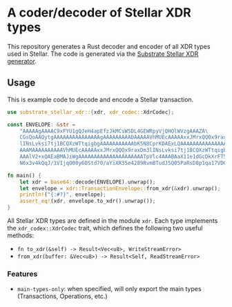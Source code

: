# A coder/decoder of Stellar XDR types

This repository generates a Rust decoder and encoder of all XDR types used in Stellar. The code is generated via the [Substrate Stellar XDR generator](`https://github.com/Pendulum-Chain/substrate-stellar-xdr-generator`).

## Usage

This is example code to decode and encode a Stellar transaction.

```rust
use substrate_stellar_xdr::{xdr, xdr_codec::XdrCodec};

const ENVELOPE: &str =
    "AAAAAgAAAAC9xFYU1gQJeH4apEfzJkMCsW5DL4GEWRpyVjQHOlWVzgAAAZA\
    CGsQoAAQytgAAAAAAAAAAAAAAAgAAAAAAAAADAAAAAVhMUEcAAAAAxxJMrxQQOx9raxDm3\
    lINsLvksi7tj1BCQXzWTtqigbgAAAAAAAAAAAbK5N8CprKDAExLQAAAAAAAAAAAAAAAAAA\
    AAAMAAAAAAAAAAVhMUEcAAAAAxxJMrxQQOx9raxDm3lINsLvksi7tj1BCQXzWTtqigbgAA\
    AAAlV2+xQAEaBMAJiWgAAAAAAAAAAAAAAAAAAAAATpVlc4AAABAaX11e1dGcDkXrFT5s3Q\
    N6x3v4kQqJ/1VIjqO00y6OStd70/aYiXR35e4289RvmBTudJ5Q05PaRsD8p1qa17VDQ==";

fn main() {
    let xdr = base64::decode(ENVELOPE).unwrap();
    let envelope = xdr::TransactionEnvelope::from_xdr(&xdr).unwrap();
    println!("{:#?}", envelope);
    assert_eq!(xdr, envelope.to_xdr().unwrap());
}
```

All Stellar XDR types are defined in the module `xdr`. Each type implements the `xdr_codex::XdrCodec` trait, which defines the following two useful methods:

- `fn to_xdr(&self) -> Result<Vec<u8>, WriteStreamError>`
- `from_xdr(buffer: &Vec<u8>) -> Result<Self, ReadStreamError>`

### Features

- `main-types-only`: when specified, will only export the main types (Transactions, Operations, etc.)
